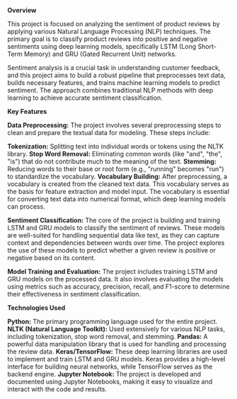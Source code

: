 **Overview**

This project is focused on analyzing the sentiment of product reviews by applying various Natural Language Processing (NLP) techniques. The primary goal is to classify product reviews into positive and negative sentiments using deep learning models, specifically LSTM (Long Short-Term Memory) and GRU (Gated Recurrent Unit) networks.

Sentiment analysis is a crucial task in understanding customer feedback, and this project aims to build a robust pipeline that preprocesses text data, builds necessary features, and trains machine learning models to predict sentiment. The approach combines traditional NLP methods with deep learning to achieve accurate sentiment classification.

**Key Features**

**Data Preprocessing:** The project involves several preprocessing steps to clean and prepare the textual data for modeling. These steps include:

**Tokenization:** Splitting text into individual words or tokens using the NLTK library.
**Stop Word Removal:** Eliminating common words (like "and", "the", "is") that do not contribute much to the meaning of the text.
**Stemming:** Reducing words to their base or root form (e.g., "running" becomes "run") to standardize the vocabulary.
**Vocabulary Building:** After preprocessing, a vocabulary is created from the cleaned text data. This vocabulary serves as the basis for feature extraction and model input. The vocabulary is essential for converting text data into numerical format, which deep learning models can process.

**Sentiment Classification:** The core of the project is building and training LSTM and GRU models to classify the sentiment of reviews. These models are well-suited for handling sequential data like text, as they can capture context and dependencies between words over time. The project explores the use of these models to predict whether a given review is positive or negative based on its content.

**Model Training and Evaluation:** The project includes training LSTM and GRU models on the processed data. It also involves evaluating the models using metrics such as accuracy, precision, recall, and F1-score to determine their effectiveness in sentiment classification.

**Technologies Used**

**Python:** The primary programming language used for the entire project.
**NLTK (Natural Language Toolkit):** Used extensively for various NLP tasks, including tokenization, stop word removal, and stemming.
**Pandas:** A powerful data manipulation library that is used for handling and processing the review data.
**Keras/TensorFlow:** These deep learning libraries are used to implement and train LSTM and GRU models. Keras provides a high-level interface for building neural networks, while TensorFlow serves as the backend engine.
**Jupyter Notebook:** The project is developed and documented using Jupyter Notebooks, making it easy to visualize and interact with the code and results.
